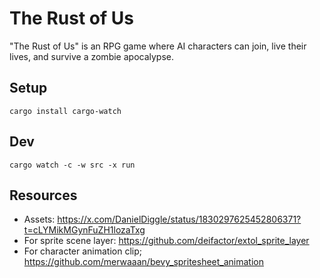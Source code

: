 # The Rust of Us

"The Rust of Us" is an RPG game where AI characters can join, live their lives, and survive a zombie apocalypse.

## Setup

```
cargo install cargo-watch
```

## Dev

```
cargo watch -c -w src -x run
```

## Resources

- Assets: https://x.com/DanielDiggle/status/1830297625452806371?t=cLYMikMGynFuZH1lozaTxg
- For sprite scene layer: https://github.com/deifactor/extol_sprite_layer
- For character animation clip; https://github.com/merwaaan/bevy_spritesheet_animation
